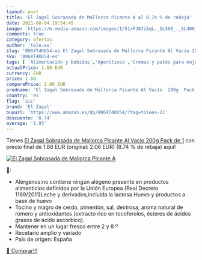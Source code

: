 ```yaml
---
layout: post
title: 'El Zagal Sobrasada de Mallorca Picante A al 8.74 % de rebaja'
date: 2021-08-04 19:54:45
image: 'https://m.media-amazon.com/images/I/51xPJ0JiAqL._SL500_._SL400_.jpg'
comments: true
category: ofertas
author: 'tole.es'
slug: 'B06XT4KK54-es El Zagal Sobrasada de Mallorca Picante Al Vacío 200g Pack...'
sku: 'B06XT4KK54-es'
tags: [ 'Alimentación y bebidas','Aperitivos','Cremas y patés para mojar y untar','Paté de carne para mojar y untar','Salsas, cremas y patés para mojar y untar','el zagal','sobrasada', ]
actualPrice: 1.88 EUR
currency: EUR
price: 1.88
comparePrice: 2.06 EUR
prodname: 'El Zagal Sobrasada de Mallorca Picante Al Vacío  200g  Pack de 1'
country: 'es'
flag: '🇪🇸'
brand: 'El Zagal'
buyurl: 'https://www.amazon.es/dp/B06XT4KK54/?tag=tolees-21'
descuento: '8.74'
average: '1.93'
---
```


Tienes [El Zagal Sobrasada de Mallorca Picante Al Vacío  200g  Pack de 1](https://www.amazon.es/dp/B06XT4KK54/?tag=tolees-21) con precio final de  1.88 EUR (original: 2.06 EUR) (8.74 %  de rebaja) aqui!

[![El Zagal Sobrasada de Mallorca Picante A](https://m.media-amazon.com/images/I/51xPJ0JiAqL._SL500_._SL400_.jpg)](https://www.amazon.es/dp/B06XT4KK54/?tag=tolees-21)

🔎:

- Alérgenos:no contiene ningún alégeno presente en productos alimenticios definidos por la Unión Europea (Real Decreto 1169/2011)Leche y derivados,incluida la lactosa.Huevo y productos a base de huevo
- Tocino y magro de cerdo, pimentón, sal, dextrosa, aroma natural de romero y antioxidantes (extracto rico en tocoferoles, ésteres de ácidos grasos de ácido ascórbico).
- Mantener en un lugar fresco entre 2 y 8 º
- Recetario amplio y variado
- País de origen: España

[🛒 Comprar!!!](https://www.amazon.es/dp/B06XT4KK54/?tag=tolees-21)
